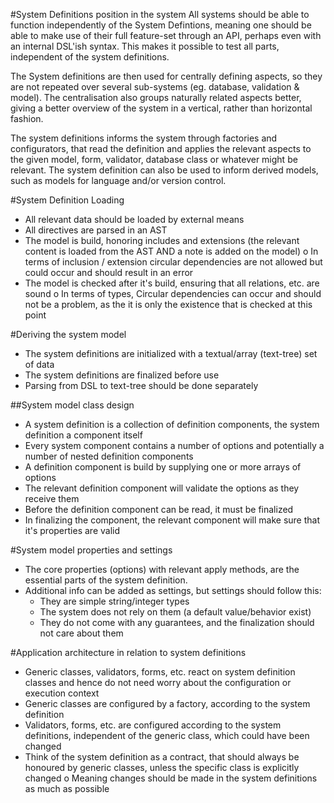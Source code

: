 #System Definitions position in the system
All systems should be able to function independently of the System Defintions, meaning
one should be able to make use of their full feature-set through an API, perhaps even
with an internal DSL'ish syntax. This makes it possible to test all parts, independent
of the system definitions.

The System definitions are then used for centrally defining aspects, so they are not repeated
over several sub-systems (eg. database, validation & model). The centralisation also
groups naturally related aspects better, giving a better overview of the system in a
vertical, rather than horizontal fashion.

The system definitions informs the system through factories and configurators,
that read the definition and applies the relevant aspects to the given model, form,
validator, database class or whatever might be relevant. The system definition
can also be used to inform derived models, such as models for language and/or
version control.

#System Definition Loading
- All relevant data should be loaded by external means
- All directives are parsed in an AST
- The model is build, honoring includes and extensions (the relevant content is loaded from the AST AND a note is added on the model)
    o In terms of inclusion / extension circular dependencies are not allowed but could occur and should result in an error
- The model is checked after it's build, ensuring that all relations, etc. are sound
    o In terms of types, Circular dependencies can occur and should not be a problem, as the it is only the existence that is checked at this point

#Deriving the system model
- The system definitions are initialized with a textual/array (text-tree) set of data
- The system definitions are finalized before use
- Parsing from DSL to text-tree should be done separately

##System model class design
- A system definition is a collection of definition components, the system definition a component itself
- Every system component contains a number of options and potentially a number of nested definition components
- A definition component is build by supplying one or more arrays of options
- The relevant definition component will validate the options as they receive them
- Before the definition component can be read, it must be finalized
- In finalizing the component, the relevant component will make sure that it's properties are valid

#System model properties and settings
- The core properties (options) with relevant apply methods, are the essential
  parts of the system definition.
- Additional info can be added as settings, but settings should follow this:
   * They are simple string/integer types
   * The system does not rely on them (a default value/behavior exist)
   * They do not come with any guarantees, and the finalization should not
     care about them

#Application architecture in relation to system definitions
- Generic classes, validators, forms, etc. react on system definition classes
  and hence do not need worry about the configuration or execution context
- Generic classes are configured by a factory, according to the system definition
- Validators, forms, etc. are configured according to the system definitions, independent of the generic class, which could have been changed
- Think of the system definition as a contract, that should always be honoured by generic classes, unless the specific class is explicitly changed
    o Meaning changes should be made in the system definitions as much as possible

